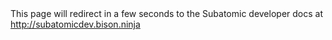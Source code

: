 <meta http-equiv="Refresh" content="2; URL=http://subatomicdev.bison.ninja" />
This page will redirect in a few seconds to the Subatomic developer docs at <a href="http://subatomicdev.bison.ninja"  target="_blank" >http://subatomicdev.bison.ninja</a>
